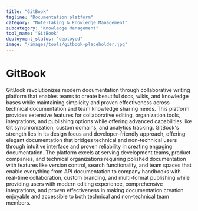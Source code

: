 ```yaml
---
title: "GitBook"
tagline: "Documentation platform"
category: "Note-Taking & Knowledge Management"
subcategory: "Knowledge Management"
tool_name: "GitBook"
deployment_status: "deployed"
image: "/images/tools/gitbook-placeholder.jpg"
---
```


# GitBook

GitBook revolutionizes modern documentation through collaborative writing platform that enables teams to create beautiful docs, wikis, and knowledge bases while maintaining simplicity and proven effectiveness across technical documentation and team knowledge sharing needs. This platform provides extensive features for collaborative editing, organization tools, integrations, and publishing options while offering advanced capabilities like Git synchronization, custom domains, and analytics tracking. GitBook's strength lies in its design focus and developer-friendly approach, offering elegant documentation that bridges technical and non-technical users through intuitive interface and proven reliability in creating engaging documentation. The platform excels at serving development teams, product companies, and technical organizations requiring polished documentation with features like version control, search functionality, and team spaces that enable everything from API documentation to company handbooks with real-time collaboration, custom branding, and multi-format publishing while providing users with modern editing experience, comprehensive integrations, and proven effectiveness in making documentation creation enjoyable and accessible to both technical and non-technical team members.